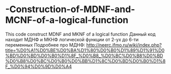 # -Construction-of-MDNF-and-MCNF-of-a-logical-function
This code construct MDNF and MKNF of a logical function
Данный код находит МДНФ и МКНФ логической функции от 2-ух до 6-ти переменных
Подробнее про МДНФ: http://neerc.ifmo.ru/wiki/index.php?title=%D0%A1%D0%BE%D0%BA%D1%80%D0%B0%D1%89%D1%91%D0%BD%D0%BD%D0%B0%D1%8F_%D0%B8_%D0%BC%D0%B8%D0%BD%D0%B8%D0%BC%D0%B0%D0%BB%D1%8C%D0%BD%D0%B0%D1%8F_%D0%94%D0%9D%D0%A4
